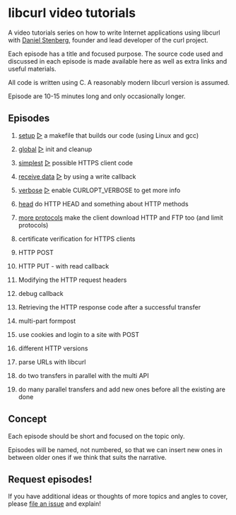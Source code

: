 # libcurl video tutorials

A video tutorials series on how to write Internet applications using libcurl
with [Daniel Stenberg](https://daniel.haxx.se/), founder and lead developer of
the curl project.

Each episode has a title and focused purpose. The source code used and
discussed in each episode is made available here as well as extra links and
useful materials.

All code is written using C. A reasonably modern libcurl version is assumed.

Episode are 10-15 minutes long and only occasionally longer.

## Episodes

1. [setup](setup/) [&#9655;](https://youtu.be/DVR8N9ob_ZY) a makefile that builds our code (using Linux and gcc)

2. [global](global/) [&#9655;](https://youtu.be/X3bq2uf0OEU) init and cleanup

1. [simplest](simplest/) [&#9655;](https://youtu.be/Uha3JGPRIQs) possible HTTPS client code

2. [receive data](receive-data/) [&#9655;](https://youtu.be/nbTaHEocCuo) by using a write callback

3. [verbose](verbose/) [&#9655;](https://youtu.be/dSEd3i5X_gI) enable CURLOPT_VERBOSE to get more info

3. [head](head/) do HTTP HEAD and something about HTTP methods

3. [more protocols](more-protocols/) make the client download HTTP and FTP too (and limit protocols)

2. certificate verification for HTTPS clients

6. HTTP POST

7. HTTP PUT - with read callback

8. Modifying the HTTP request headers

8. debug callback

8. Retrieving the HTTP response code after a successful transfer

8. multi-part formpost

9. use cookies and login to a site with POST

10. different HTTP versions

11. parse URLs with libcurl

12. do two transfers in parallel with the multi API

13. do many parallel transfers and add new ones before all the existing are done

## Concept

Each episode should be short and focused on the topic only.

Episodes will be named, not numbered, so that we can insert new ones in
between older ones if we think that suits the narrative.

## Request episodes!

If you have additional ideas or thoughts of more topics and angles to cover, please [file an issue](https://github.com/bagder/libcurl-video-tutorials/issues) and explain!
